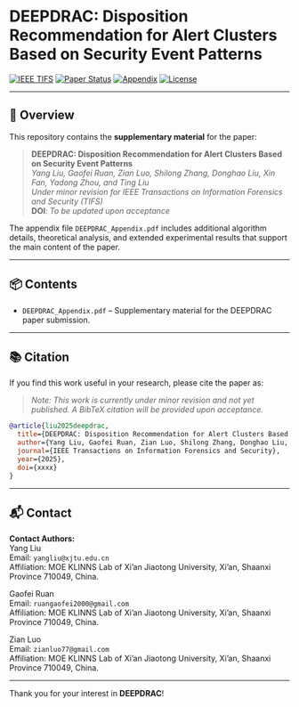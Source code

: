 <!-- # DEEPDRAC: Disposition Recommendation for Alert Clusters Based on Security Event Patterns

[![IEEE TIFS](https://img.shields.io/badge/Published%20in-IEEE%20TIFS-blue)](https://ieeexplore.ieee.org/)
[![Paper Status](https://img.shields.io/badge/Status-Published-brightgreen)]()
[![PDF](https://img.shields.io/badge/Appendix-PDF-red)](./DEEPDRAC_Appendix.pdf)
[![License](https://img.shields.io/badge/License-Academic%20Use-lightgrey)]()

---

## 📄 Overview

This repository contains the **appendix** for the paper:

> **DEEPDRAC: Disposition Recommendation for Alert Clusters Based on Security Event Patterns**  
> *Yang Liu, Member, IEEE, Gaofei Ruan, Zian Luo, Shilong Zhang, Donghao Liu, Xin Fan, Yadong Zhou, Member, IEEE, and Ting Liu, Member, IEEE*  
> *Published in IEEE Transactions on Information Forensics and Security (TIFS)*  
> **DOI**: `xxxx`

The appendix (`DEEPDRAC_Appendix.pdf`) provides additional experimental results, algorithmic details, and supplementary evaluations not included in the main paper.

---

## 📦 Contents

- `DEEPDRAC_Appendix.pdf` – Supplementary material supporting the TIFS publication.
- `DEEPDRAC_Appendix_marked.pdf` - Supplementary material with new or modified content highlighted in blue, facilitating easy identification of recent changes or updates.

---

## 📚 Citation

If you find this work useful in your research, please cite the paper as:

```bibtex
@article{liu2025deepdrac,
  title={DEEPDRAC: Disposition Recommendation for Alert Clusters Based on Security Event Patterns},
  author={Liu, Yang and Ruan, Gaofei and Luo, Zian and Zhang, Shilong and Liu, Donghao and Fan, Xin and Zhou, Yadong and Liu, Ting},
  journal={IEEE Transactions on Information Forensics and Security},
  year={2025},
  doi={xxxx}
} -->
# DEEPDRAC: Disposition Recommendation for Alert Clusters Based on Security Event Patterns
[![IEEE TIFS](https://img.shields.io/badge/Target%20Journal-IEEE%20TIFS-blue)](https://signalprocessingsociety.org/publications-resources/ieee-transactions-information-forensics-and-security)
[![Paper Status](https://img.shields.io/badge/Status-Minor%20Revision-brightgreen)]()
[![Appendix](https://img.shields.io/badge/Supplementary-PDF-red)](./DEEPDRAC_Appendix.pdf)
[![License](https://img.shields.io/badge/License-Academic%20Use-lightgrey)]()

<!-- [![Status](https://img.shields.io/badge/Publication%20Status-Minor%20Revision-yellow)]() -->
<!-- [![IEEE TIFS](https://img.shields.io/badge/Target%20Journal-IEEE%20TIFS-blue)]() -->
---

## 📄 Overview

This repository contains the **supplementary material** for the paper:

> **DEEPDRAC: Disposition Recommendation for Alert Clusters Based on Security Event Patterns**  
> *Yang Liu, Gaofei Ruan, Zian Luo, Shilong Zhang, Donghao Liu, Xin Fan, Yadong Zhou, and Ting Liu*    
> *Under minor revision for IEEE Transactions on Information Forensics and Security (TIFS)*  
> **DOI**: *To be updated upon acceptance*

The appendix file `DEEPDRAC_Appendix.pdf` includes additional algorithm details, theoretical analysis, and extended experimental results that support the main content of the paper.

---

## 📦 Contents

- `DEEPDRAC_Appendix.pdf` – Supplementary material for the DEEPDRAC paper submission.

---

## 📚 Citation
If you find this work useful in your research, please cite the paper as:

> *Note: This work is currently under minor revision and not yet published. A BibTeX citation will be provided upon acceptance.*
```bibtex
@article{liu2025deepdrac,
  title={DEEPDRAC: Disposition Recommendation for Alert Clusters Based on Security Event Patterns},
  author={Yang Liu, Gaofei Ruan, Zian Luo, Shilong Zhang, Donghao Liu, Xin Fan, Yadong Zhou, and Ting Liu},
  journal={IEEE Transactions on Information Forensics and Security},
  year={2025},
  doi={xxxx}
}
```

---

## 📬 Contact

**Contact Authors:**  
Yang Liu  
Email: `yangliu@xjtu.edu.cn`  
Affiliation: MOE KLINNS Lab of Xi’an Jiaotong University, Xi’an, Shaanxi Province 710049, China.  

Gaofei Ruan  
Email: `ruangaofei2000@gmail.com`  
Affiliation: MOE KLINNS Lab of Xi’an Jiaotong University, Xi’an, Shaanxi Province 710049, China.

Zian Luo  
Email: `zianluo77@gmail.com`  
Affiliation: MOE KLINNS Lab of Xi’an Jiaotong University, Xi’an, Shaanxi Province 710049, China.

---

Thank you for your interest in **DEEPDRAC**!

